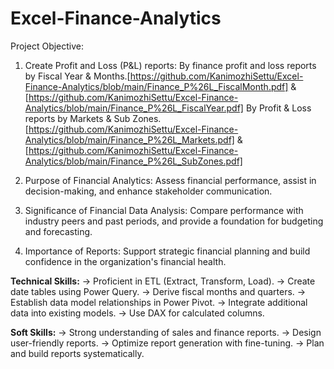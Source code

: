 # Excel-Finance-Analytics

Project Objective:
 
1) Create Profit and Loss (P&L) reports:
    By finance profit and loss reports by Fiscal Year & Months.[https://github.com/KanimozhiSettu/Excel-Finance-Analytics/blob/main/Finance_P%26L_FiscalMonth.pdf] & [https://github.com/KanimozhiSettu/Excel-Finance-Analytics/blob/main/Finance_P%26L_FiscalYear.pdf]
    By Profit & Loss reports by Markets & Sub Zones.[https://github.com/KanimozhiSettu/Excel-Finance-Analytics/blob/main/Finance_P%26L_Markets.pdf] & [https://github.com/KanimozhiSettu/Excel-Finance-Analytics/blob/main/Finance_P%26L_SubZones.pdf]

2) Purpose of Financial Analytics: Assess financial performance, assist in decision-making, and enhance stakeholder communication.
3) Significance of Financial Data Analysis: Compare performance with industry peers and past periods, and provide a foundation for budgeting and forecasting.
4) Importance of Reports: Support strategic financial planning and build confidence in the organization's financial health.
   
**Technical Skills:**
-> Proficient in ETL (Extract, Transform, Load).
-> Create date tables using Power Query.
-> Derive fiscal months and quarters.
-> Establish data model relationships in Power Pivot.
-> Integrate additional data into existing models.
-> Use DAX for calculated columns.

**Soft Skills:**
-> Strong understanding of sales and finance reports.
-> Design user-friendly reports.
-> Optimize report generation with fine-tuning.
-> Plan and build reports systematically.
